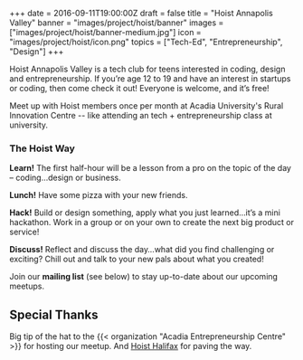+++
date = 2016-09-11T19:00:00Z
draft = false
title = "Hoist Annapolis Valley"
banner = "images/project/hoist/banner"
images = ["images/project/hoist/banner-medium.jpg"]
icon = "images/project/hoist/icon.png"
topics = ["Tech-Ed", "Entrepreneurship", "Design"]
+++


Hoist Annapolis Valley is a tech club for teens interested in coding, design and entrepreneurship. If you’re age 12 to 19 and have an interest in startups or coding, then come check it out! Everyone is welcome, and it’s free!

Meet up with Hoist members once per month at Acadia University's Rural Innovation Centre -- like attending an tech + entrepreneurship class at university.

<!--more-->

### The Hoist Way 

**Learn!** The first half-hour will be a lesson from a pro on the topic of the day – coding…design or business.

**Lunch!** Have some pizza with your new friends.

**Hack!** Build or design something, apply what you just learned…it’s a mini hackathon. Work in a group or on your own to create the next big product or service!

**Discuss!** Reflect and discuss the day…what did you find challenging or exciting? Chill out and talk to your new pals about what you created! 

Join our **mailing list** (see below) to stay up-to-date about our upcoming meetups.  

## Special Thanks ##

Big tip of the hat to the {{< organization "Acadia Entrepreneurship Centre" >}} for hosting our meetup.  And <a href="http://hoisthalifax.com/">Hoist Halifax</a> for paving the way.
